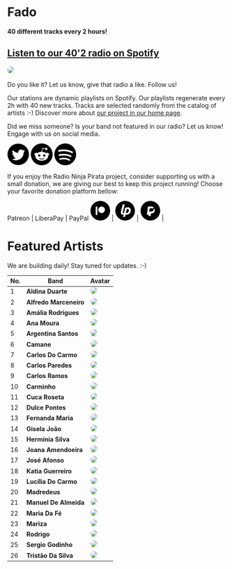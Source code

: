 # Fado

**40 different tracks every 2 hours!**


## [Listen to our 40'2 radio on Spotify](https://open.spotify.com/playlist/4kJ3sT4A74vTqaPOi6N9ZX?si=LpoqpqfSST-giD2x1-L8qw)

<a href="https://open.spotify.com/playlist/4kJ3sT4A74vTqaPOi6N9ZX?si=LpoqpqfSST-giD2x1-L8qw" target="_blank"><img src="https://mosaic.scdn.co/640/ab67616d0000b2730e4c9e0e127b635f882f5ab7ab67616d0000b2733db59a22b9d6b5319288c040ab67616d0000b273b9d2ade38462b16cac15735aab67616d0000b273c477edba6a8e92ebff889923" height="300" width="auto" style="border-radius:50%"></a>

Do you like it? Let us know, give that radio a like. Follow us!


Our stations are dynamic playlists on Spotify. Our playlists regenerate every 2h with 40 new tracks. Tracks are selected randomly from the catalog of artists :-) Discover more about [our project in our home page](https://radioninjapirata.github.io).

Did we miss someone? Is your band not featured in our radio? Let us know! Engage with us on social media.

<p>
    <a href="https://twitter.com/RNinjaPirata" target="_blank"><img src="assets/twitter_button.png" alt="twitter" height="50" width="50" /></a>
    <a href="https://www.reddit.com/r/RadioNinjaPirata/" target="_blank"><img src="assets/reddit_button.png" alt="reddit" height="50" width="50" /></a>
    <a href="https://open.spotify.com/user/pagbz485dhfowwiza5wc9cwh8?si=XVuH5a3NQ8Ohft-yPC5XBA" target="_blank"><img src="assets/spotify_button.png" alt="spotify" height="50" width="50" /></a>
</p>


If you enjoy the Radio Ninja Pirata project, consider supporting us with a small donation, we are giving our best to keep this project running! Choose your favorite donation platform bellow:

 Patreon | LiberaPay | PayPal
<a href="https://www.patreon.com/radioninjapirata" target="_blank"><img src="assets/patreon_black_logo_500x500.png" alt="patreon" height="45" width="45" /></a> | <a href="https://liberapay.com/RadioNinjaPirata/donate" target="_blank"><img src="assets/liberapay_logo_500x500.png" alt="liberapay" height="45" width="45" /></a> | <a href="https://www.paypal.com/cgi-bin/webscr?cmd=_s-xclick&hosted_button_id=TWGZ3KKDLEDUE&source=url" target="_blank"><img src="assets/paypal_black_logo_500x500.png" alt="paypal" height="45" width="45" /></a> |


# Featured Artists

We are building daily! Stay tuned for updates. :-)

No. | Band | Avatar
--- | ---- | ------
1 | **Aldina Duarte** | <a href="https://open.spotify.com/artist/3m2byvoxQEV2jNqL56hnaS?si=i1v0OWhwQPmejVwW9UuSEQ" target="_blank"><img src="https://i.scdn.co/image/ebc3351525dc279220c73e35bcce95a428dc5ff7" height="100" width="auto" style="border-radius:50%"></a>
2 | **Alfredo Marceneiro** | <a href="https://open.spotify.com/artist/1qsV5VZxMy6sEjxu6MsHg2?si=knozFwY5QzG8Wu1hM4b_sw" target="_blank"><img src="https://i.scdn.co/image/ab67616d00001e020d47550ca039695e77cd349e" height="100" width="auto" style="border-radius:50%"></a>
3 | **Amália Rodrigues** | <a href="https://open.spotify.com/artist/0DBF33ctUe4yhxKP3eTcCt?si=4JPbXlsoQ2WhLlZhhgfLWQ" target="_blank"><img src="https://i.scdn.co/image/ab67616d00001e023fb0c844c377efdbdcc6f306" height="100" width="auto" style="border-radius:50%"></a>
4 | **Ana Moura** | <a href="https://open.spotify.com/artist/5HjL8Wcg8TdKTABDci2mB7?si=-T9dTo5aTzK7pdjPfHDo3Q" target="_blank"><img src="https://i.scdn.co/image/fd1b4bf5568fcdcb4a87246889fdf176a39b950c" height="100" width="auto" style="border-radius:50%"></a>
5 | **Argentina Santos** | <a href="https://open.spotify.com/artist/7I8BFN9OJC7M10gIJdFEug?si=kopt8vK5QXWvJxUoochMDw" target="_blank"><img src="https://i.scdn.co/image/ab67616d00001e02df601cdc18de885b8470e460" height="100" width="auto" style="border-radius:50%"></a>
6 | **Camane** | <a href="https://open.spotify.com/artist/3MLPFTe4BrpEV2eOVG0gLK?si=4suenW81RrOZVLBaLr8uRA" target="_blank"><img src="https://i.scdn.co/image/3c8c083b6fef768189b335849047781407be2c60" height="100" width="auto" style="border-radius:50%"></a>
7 | **Carlos Do Carmo** | <a href="https://open.spotify.com/artist/5SSP8GEspuEnzFcvJGABPR?si=kPPMRr1uTz6ufBSuHZKd2Q" target="_blank"><img src="https://i.scdn.co/image/a7601ab274d516c1c5b4729c8224c97456213275" height="100" width="auto" style="border-radius:50%"></a>
8 | **Carlos Paredes** | <a href="https://open.spotify.com/artist/09QKM6TeXgj3h5sDrLI0EU?si=sJ4qO5oCTgqPCsOzhkapFg" target="_blank"><img src="https://i.scdn.co/image/95be905c259c433c932dde3421b138bb4c678fdf" height="100" width="auto" style="border-radius:50%"></a>
9 | **Carlos Ramos** | <a href="https://open.spotify.com/artist/0OmlZNOQJ5FaEQuSvSryNJ?si=HGXAtxv-SjGqFCV7VYdI9Q" target="_blank"><img src="https://i.scdn.co/image/ab67616d00001e0212cf78f2547cc589babc7114" height="100" width="auto" style="border-radius:50%"></a>
10 | **Carminho** | <a href="https://open.spotify.com/artist/6I1r8xKn6bCeionvZVdzdR?si=760SGt-4Rwel9hPAskNt1A" target="_blank"><img src="https://i.scdn.co/image/649f8ad37e7f10063fd2b383cd4614798e5a98e9" height="100" width="auto" style="border-radius:50%"></a>
11 | **Cuca Roseta** | <a href="https://open.spotify.com/artist/5JfkzRrPKWcMQenALP3UKL?si=cgSbEmqPTw-UiWF45SLLpw" target="_blank"><img src="https://i.scdn.co/image/be86b17112f7ede83f3d206393dcb4384518c466" height="100" width="auto" style="border-radius:50%"></a>
12 | **Dulce Pontes** | <a href="https://open.spotify.com/artist/3d5RmASP3q3rt8izEWDt8w?si=ODrK9qxMRoaHstuv_zQZKA" target="_blank"><img src="https://i.scdn.co/image/746903aeb7df9038d5b2546c3fdc9d2ccbe63081" height="100" width="auto" style="border-radius:50%"></a>
13 | **Fernanda Maria** | <a href="https://open.spotify.com/artist/236vjRRM3jN4huYx8LsWXD?si=RM5GgVPITzKSfT15FXdAMA" target="_blank"><img src="https://i.scdn.co/image/ab67616d00001e02f9cf6bfc49e8ca0cbec78029" height="100" width="auto" style="border-radius:50%"></a>
14 | **Gisela João** | <a href="https://open.spotify.com/artist/6PHEevniO76JNRqHLVXWX5?si=ATQ59wOHTmOMhMv1yl_wTw" target="_blank"><img src="https://i.scdn.co/image/209de0005fbac7de22cbe3916f476f88caa9a42e" height="100" width="auto" style="border-radius:50%"></a>
15 | **Hermínia Silva** | <a href="https://open.spotify.com/artist/0u8aWhZhTsf4dPNpJJdu7W?si=lEQ079sxSGil4sEBNbq2UA" target="_blank"><img src="https://i.scdn.co/image/ab67616d00001e022956a0eaa354239a43f447e0" height="100" width="auto" style="border-radius:50%"></a>
16 | **Joana Amendoeira** | <a href="https://open.spotify.com/artist/39gAD4laP3yG7ZIB2WtMti?si=2H3F3AurQjKW_fk0UMaz8g" target="_blank"><img src="https://i.scdn.co/image/02e709182974b70e755b2feba837782d79ab8e37" height="100" width="auto" style="border-radius:50%"></a>
17 | **José Afonso** | <a href="https://open.spotify.com/artist/7pPSDxHXT3VGLhn9XArHzB?si=fyik72IPTGGbSbHavVG7aA" target="_blank"><img src="https://i.scdn.co/image/ab67616d00001e02ff87dd98d56a75ba96a8c44e" height="100" width="auto" style="border-radius:50%"></a>
18 | **Katia Guerreiro** | <a href="https://open.spotify.com/artist/13wGJAK3SKtAu9i1oUUoKs?si=Hz2LwmhGQVKJScgcrOerbw" target="_blank"><img src="https://i.scdn.co/image/23bbe37a7c29f7145d24bd3e15867738d0460ada" height="100" width="auto" style="border-radius:50%"></a>
19 | **Lucília Do Carmo** | <a href="https://open.spotify.com/artist/6ZMC9ZmQZZLSXPLgWLM4NC?si=JQf-jcXnSnaKuLS3oP88CQ" target="_blank"><img src="https://i.scdn.co/image/ab67616d00001e025d5cf4c4bbb31650627b3f6f" height="100" width="auto" style="border-radius:50%"></a>
20 | **Madredeus** | <a href="https://open.spotify.com/artist/3mlxV3eHtMwvoOSLzR6CFj?si=67OoQvSNT2Ozvv3b_mS0RQ" target="_blank"><img src="https://i.scdn.co/image/6a201f978a2b82a0832ebc7e766f392e4807cf4e" height="100" width="auto" style="border-radius:50%"></a>
21 | **Manuel De Almeida** | <a href="https://open.spotify.com/artist/5IlZEsZj17ZVdiKjXJHPct?si=2pHQh6QtR-G0mpucCD8NtQ" target="_blank"><img src="https://i.scdn.co/image/ab67616d00001e02b07f262da1a23a5261943660" height="100" width="auto" style="border-radius:50%"></a>
22 | **Maria Da Fé** | <a href="https://open.spotify.com/artist/1E1nxTeifXX0k9YC2PYiI4?si=hR7f7KzcQeCfNXBfWrPGkA" target="_blank"><img src="https://i.scdn.co/image/ab67616d00001e02c75cc1a7b61d6c6ad3e24626" height="100" width="auto" style="border-radius:50%"></a>
23 | **Mariza** | <a href="https://open.spotify.com/artist/65nZq8l5VZRG4X445F5kmN?si=EsE3fCJUSZmP6hNLfDEXkg" target="_blank"><img src="https://i.scdn.co/image/11272c9b5a47051f2786d8bde0b514192fc94bbb" height="100" width="auto" style="border-radius:50%"></a>
24 | **Rodrigo** | <a href="https://open.spotify.com/artist/7rhgfesI6of8OQXFPDikXs?si=gdHwIuvGSvmabZHzxEVfiw" target="_blank"><img src="https://i.scdn.co/image/ab67616d00001e020e2c426d878243e128e5c885" height="100" width="auto" style="border-radius:50%"></a>
25 | **Sergio Godinho** | <a href="https://open.spotify.com/artist/2q9ET2kJQY4J3bGaIWt6Uz" target="_blank"><img src="https://i.scdn.co/image/7f87bd45a275e81b0ac87d823425a92782ca71af" height="100" width="auto" style="border-radius:50%"></a>
26 | **Tristão Da Silva** | <a href="https://open.spotify.com/artist/3gB2JJH9WdMmt5Frtf8UnH?si=hPF3hIR6SISL0YOvWVcoTA" target="_blank"><img src="https://i.scdn.co/image/ab67616d00001e02801fb766386a5a5019c2d334" height="100" width="auto" style="border-radius:50%"></a>
